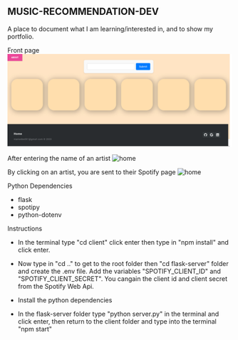 ## MUSIC-RECOMMENDATION-DEV

A place to document what I am learning/interested in, and to show my portfolio.



Front page
![home](images/1_frontpage.png)

After entering the name of an artist
![home](images/2_frontpage.png)

By clicking on an artist, you are sent to their Spotify page
![home](images/3_frontpage.png)

Python Dependencies
* flask
* spotipy
* python-dotenv

Instructions
* In the terminal type "cd client" click enter then type in "npm install" and click enter.
* Now type in "cd .." to get to the root folder then "cd flask-server" folder and create the .env file. Add the variables "SPOTIFY_CLIENT_ID" and  "SPOTIFY_CLIENT_SECRET". You cangain the client id and client secret from the Spotify Web Api.

* Install the python dependencies

* In the flask-server folder type "python server.py" in the terminal and click enter, then return to the client folder and type into the terminal "npm start"
